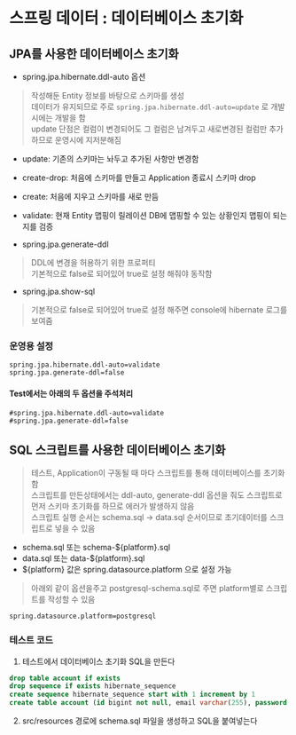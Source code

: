 # 스프링 데이터 : 데이터베이스 초기화
## JPA를 사용한 데이터베이스 초기화
- spring.jpa.hibernate.ddl-auto 옵션  
> 작성해둔 Entity 정보를 바탕으로 스키마를 생성  
  > 데이터가 유지되므로 주로 `spring.jpa.hibernate.ddl-auto=update` 로 개발시에는 개발을 함  
  > update 단점은 컬럼이 변경되어도 그 컬럼은 남겨두고 새로변경된 컬럼만 추가하므로 운영시에 지저분해짐  
  - update: 기존의 스키마는 놔두고 추가된 사항만 변경함  
  - create-drop: 처음에 스키마를 만들고 Application 종료시 스키마 drop
  - create: 처음에 지우고 스키마를 새로 만듬
  - validate: 현재 Entity 맵핑이 릴레이션 DB에 맵핑할 수 있는 상황인지 맵핑이 되는지를 검증

- spring.jpa.generate-ddl  
> DDL에 변경을 허용하기 위한 프로퍼티  
> 기본적으로 false로 되어있어 true로 설정 해줘야 동작함  

- spring.jpa.show-sql  
> 기본적으로 false로 되어있어 true로 설정 해주면 console에 hibernate 로그를 보여줌  

### 운영용 설정
```
spring.jpa.hibernate.ddl-auto=validate
spring.jpa.generate-ddl=false
```

#### Test에서는 아래의 두 옵션을 주석처리
```
#spring.jpa.hibernate.ddl-auto=validate
#spring.jpa.generate-ddl=false
```

## SQL 스크립트를 사용한 데이터베이스 초기화
> 테스트, Application이 구동될 때 마다 스크립트를 통해 데이터베이스를 초기화함  
> 스크립트를 만든상태에서는 ddl-auto, generate-ddl 옵션을 줘도 스크립트로 먼저 스키마 초기화를 하므로 에러가 발생하지 않음  
> 스크립트 실행 순서는 schema.sql -> data.sql 순서이므로 초기데이터를 스크립트로 넣을 수 있음  
- schema.sql 또는 schema-${platform}.sql  
- data.sql 또는 data-${platform}.sql
- ${platform} 값은 spring.datasource.platform 으로 설정 가능
> 아래외 같이 옵션을주고 postgresql-schema.sql로 주면 platform별로 스크립트를 작성할 수 있음  
```
spring.datasource.platform=postgresql
```

### 테스트 코드
1. 테스트에서 데이터베이스 초기화 SQL을 만든다
```sql
drop table account if exists
drop sequence if exists hibernate_sequence
create sequence hibernate_sequence start with 1 increment by 1
create table account (id bigint not null, email varchar(255), password varchar(255), username varchar(255), primary key (id))
```

2. src/resources 경로에 schema.sql 파일을 생성하고 SQL을 붙여넣는다